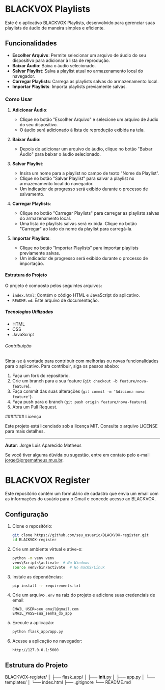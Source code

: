 # BLACKVOX Playlists

Este é o aplicativo BLACKVOX Playlists, desenvolvido para gerenciar suas playlists de áudio de maneira simples e eficiente.

## Funcionalidades

- **Escolher Arquivo**: Permite selecionar um arquivo de áudio do seu dispositivo para adicionar à lista de reprodução.
- **Baixar Áudio**: Baixa o áudio selecionado.
- **Salvar Playlist**: Salva a playlist atual no armazenamento local do navegador.
- **Carregar Playlists**: Carrega as playlists salvas do armazenamento local.
- **Importar Playlists**: Importa playlists previamente salvas.

### Como Usar

1. **Adicionar Áudio**:
   - Clique no botão "Escolher Arquivo" e selecione um arquivo de áudio do seu dispositivo.
   - O áudio será adicionado à lista de reprodução exibida na tela.

2. **Baixar Áudio**:
   - Depois de adicionar um arquivo de áudio, clique no botão "Baixar Áudio" para baixar o áudio selecionado.

3. **Salvar Playlist**:
   - Insira um nome para a playlist no campo de texto "Nome da Playlist".
   - Clique no botão "Salvar Playlist" para salvar a playlist no armazenamento local do navegador.
   - Um indicador de progresso será exibido durante o processo de salvamento.

4. **Carregar Playlists**:
   - Clique no botão "Carregar Playlists" para carregar as playlists salvas do armazenamento local.
   - Uma lista de playlists salvas será exibida. Clique no botão "Carregar" ao lado do nome da playlist para carregá-la.

5. **Importar Playlists**:
   - Clique no botão "Importar Playlists" para importar playlists previamente salvas.
   - Um indicador de progresso será exibido durante o processo de importação.

#### Estrutura do Projeto

O projeto é composto pelos seguintes arquivos:

- `index.html`: Contém o código HTML e JavaScript do aplicativo.
- `README.md`: Este arquivo de documentação.

##### Tecnologias Utilizadas

- HTML
- CSS
- JavaScript

###### Contribuição

Sinta-se à vontade para contribuir com melhorias ou novas funcionalidades para o aplicativo. Para contribuir, siga os passos abaixo:

1. Faça um fork do repositório.
2. Crie um branch para a sua feature (`git checkout -b feature/nova-feature`).
3. Faça commit das suas alterações (`git commit -m 'Adiciona nova feature'`).
4. Faça push para o branch (`git push origin feature/nova-feature`).
5. Abra um Pull Request.

####### Licença

Este projeto está licenciado sob a licença MIT. Consulte o arquivo LICENSE para mais detalhes.

---

**Autor**: Jorge Luis Aparecido Matheus

Se você tiver alguma dúvida ou sugestão, entre em contato pelo e-mail jorge@jorgematheus.mus.br.

# BLACKVOX Register

Este repositório contém um formulário de cadastro que envia um email com as informações do usuário para o Gmail e concede acesso ao BLACKVOX.

## Configuração

1. Clone o repositório:
    ```sh
    git clone https://github.com/seu_usuario/BLACKVOX-register.git
    cd BLACKVOX-register
    ```

2. Crie um ambiente virtual e ative-o:
    ```sh
    python -m venv venv
    venv\Scripts\activate  # No Windows
    source venv/bin/activate  # No macOS/Linux
    ```

3. Instale as dependências:
    ```sh
    pip install -r requirements.txt
    ```

4. Crie um arquivo `.env` na raiz do projeto e adicione suas credenciais de email:
    ```
    EMAIL_USER=seu_email@gmail.com
    EMAIL_PASS=sua_senha_do_app
    ```

5. Execute a aplicação:
    ```sh
    python flask_app/app.py
    ```

6. Acesse a aplicação no navegador:
    ```
    http://127.0.0.1:5000
    ```

## Estrutura do Projeto

BLACKVOX-register/
│
├── flask_app/
│   ├── __init__.py
│   ├── app.py
│   └── templates/
│       └── index.html
├── .gitignore
└── README.md

